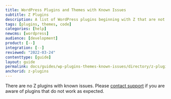 ```yaml
---
title: WordPress Plugins and Themes with Known Issues
subtitle: Z Plugins
description: A list of WordPress plugins beginning with Z that are not supported and/or require workarounds.
tags: [plugins, themes, code]
categories: [help]
newcms: [wordpress]
audience: [development]
product: [--]
integration: [--]
reviewed: "2022-03-24"
contenttype: [guide]
layout: guide
permalink: docs/guides/wp-plugins-themes-known-issues/directory/z-plugins
anchorid: z-plugins
---
```


There are no Z plugins with known issues. Please [contact support](/guides/support/contact-support/) if you are aware of plugins that do not work as expected.